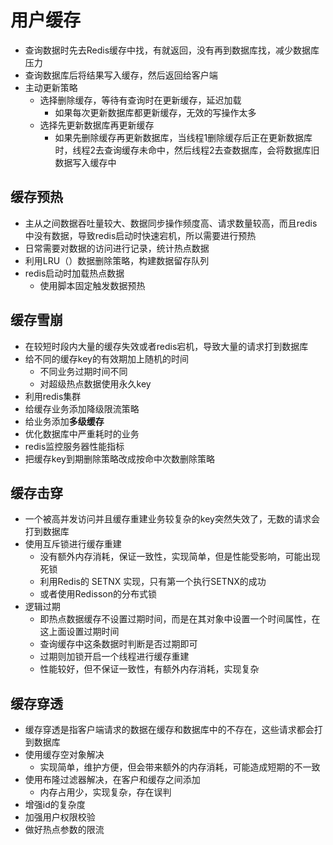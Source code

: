 # 用户缓存

- 查询数据时先去Redis缓存中找，有就返回，没有再到数据库找，减少数据库压力
- 查询数据库后将结果写入缓存，然后返回给客户端
- 主动更新策略
  - 选择删除缓存，等待有查询时在更新缓存，延迟加载
    - 如果每次更新数据库都更新缓存，无效的写操作太多
  - 选择先更新数据库再更新缓存
    - 如果先删除缓存再更新数据库，当线程1删除缓存后正在更新数据库时，线程2去查询缓存未命中，然后线程2去查数据库，会将数据库旧数据写入缓存中

## 缓存预热

- 主从之间数据吞吐量较大、数据同步操作频度高、请求数量较高，而且redis中没有数据，导致redis启动时快速宕机，所以需要进行预热
- 日常需要对数据的访问进行记录，统计热点数据
- 利用LRU（）数据删除策略，构建数据留存队列
- redis启动时加载热点数据
  - 使用脚本固定触发数据预热

## 缓存雪崩

- 在较短时段内大量的缓存失效或者redis宕机，导致大量的请求打到数据库
- 给不同的缓存key的有效期加上随机的时间
  - 不同业务过期时间不同
  - 对超级热点数据使用永久key
- 利用redis集群
- 给缓存业务添加降级限流策略
- 给业务添加**多级缓存** 
- 优化数据库中严重耗时的业务
- redis监控服务器性能指标
- 把缓存key到期删除策略改成按命中次数删除策略

## 缓存击穿

- 一个被高并发访问并且缓存重建业务较复杂的key突然失效了，无数的请求会打到数据库
- 使用互斥锁进行缓存重建
  - 没有额外内存消耗，保证一致性，实现简单，但是性能受影响，可能出现死锁
  - 利用Redis的 SETNX 实现，只有第一个执行SETNX的成功
  - 或者使用Redisson的分布式锁
- 逻辑过期
  - 即热点数据缓存不设置过期时间，而是在其对象中设置一个时间属性，在这上面设置过期时间
  - 查询缓存中这条数据时判断是否过期即可
  - 过期则加锁开启一个线程进行缓存重建
  - 性能较好，但不保证一致性，有额外内存消耗，实现复杂

## 缓存穿透

- 缓存穿透是指客户端请求的数据在缓存和数据库中的不存在，这些请求都会打到数据库
- 使用缓存空对象解决
  - 实现简单，维护方便，但会带来额外的内存消耗，可能造成短期的不一致
- 使用布隆过滤器解决，在客户和缓存之间添加
  - 内存占用少，实现复杂，存在误判
- 增强id的复杂度
- 加强用户权限校验
- 做好热点参数的限流